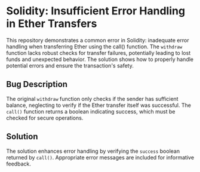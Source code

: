 # Solidity: Insufficient Error Handling in Ether Transfers

This repository demonstrates a common error in Solidity: inadequate error handling when transferring Ether using the call() function. The `withdraw` function lacks robust checks for transfer failures, potentially leading to lost funds and unexpected behavior.  The solution shows how to properly handle potential errors and ensure the transaction's safety.

## Bug Description

The original `withdraw` function only checks if the sender has sufficient balance, neglecting to verify if the Ether transfer itself was successful.  The `call()` function returns a boolean indicating success, which must be checked for secure operations.

## Solution

The solution enhances error handling by verifying the `success` boolean returned by `call()`.  Appropriate error messages are included for informative feedback.
